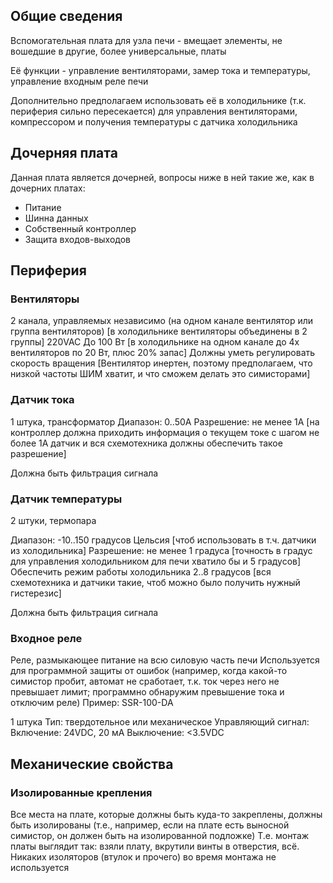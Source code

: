 ## Общие сведения
Вспомогательная плата для узла печи - вмещает элементы, не вошедшие в другие,
более универсальные, платы

Её функции - управление вентиляторами, замер тока и температуры, управление
входным реле печи

Дополнительно предполагаем использовать её в холодильнике (т.к. периферия
сильно пересекается) для управления вентиляторами, компрессором и получения
температуры с датчика холодильника

## Дочерняя плата
Данная плата является дочерней, вопросы ниже в ней такие же, как в дочерних
платах:
- Питание
- Шинна данных
- Собственный контроллер
- Защита входов-выходов

## Периферия
### Вентиляторы
2 канала, управляемых независимо (на одном канале вентилятор или группа
вентиляторов)
    [в холодильнике вентиляторы объединены в 2 группы]
220VAC
До 100 Вт
    [в холодильнике на одном канале до 4х вентиляторов по 20 Вт, плюс 20%
    запас]
Должны уметь регулировать скорость вращения
    [Вентилятор инертен, поэтому предполагаем, что низкой частоты ШИМ хватит, и
    что сможем делать это симисторами]

### Датчик тока
1 штука, трансформатор
Диапазон: 0..50А
Разрешение: не менее 1А
    [на контроллер должна приходить информация о текущем токе с шагом не более
    1А
    датчик и вся схемотехника должны обеспечить такое разрешение]

Должна быть фильтрация сигнала

### Датчик температуры
2 штуки, термопара

Диапазон: -10..150 градусов Цельсия
    [чтоб использовать в т.ч. датчики из холодильника]
Разрешение: не менее 1 градуса
    [точность в градус для управления холодильником
    для печи хватило бы и 5 градусов]
Обеспечить режим работы холодильника 2..8 градусов
    [вся схемотехника и датчики такие, чтоб можно было получить нужный
    гистерезис]

Должна быть фильтрация сигнала

### Входное реле
Реле, размыкающее питание на всю силовую часть печи
Используется для программной защиты от ошибок (например, когда какой-то
симистор пробит, автомат не сработает, т.к. ток через него не превышает лимит;
программно обнаружим превышение тока и отключим реле)
Пример: SSR-100-DA

1 штука
Тип: твердотельное или механическое
Управляющий сигнал:
    Включение: 24VDC, 20 мА
    Выключение: <3.5VDC

## Механические свойства
### Изолированные крепления
Все места на плате, которые должны быть куда-то закреплены, должны быть
изолированы (т.е., например, если на плате есть выносной симистор, он должен
быть на изолированной подложке)
Т.е. монтаж платы выглядит так: взяли плату, вкрутили винты в отверстия, всё.
Никаких изоляторов (втулок и прочего) во время монтажа не используется
